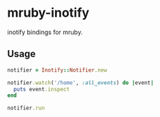 # mruby-inotify

inotify bindings for mruby.

## Usage

```ruby
notifier = Inotify::Notifier.new

notifier.watch('/home', :all_events) do |event|
  puts event.inspect
end

notifier.run
```
